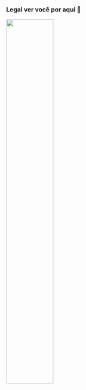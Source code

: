 ### Legal ver você por aqui 👋

<img src="https://pm1.narvii.com/6812/03b5ebec37c170c7b2be066b9c4ca6b9fa2056f1v2_hq.jpg" width="50%"/>
<!--
**caiquesjc/caiquesjc** is a ✨ _special_ ✨ repository because its `README.md` (this file) appears on your GitHub profile.

Here are some ideas to get you started:

- 🔭 I’m currently working on ...
- 🌱 I’m currently learning ...
- 👯 I’m looking to collaborate on ...
- 🤔 I’m looking for help with ...
- 💬 Ask me about ...
- 📫 How to reach me: ...
- 😄 Pronouns: ...
- ⚡ Fun fact: ...
-->
